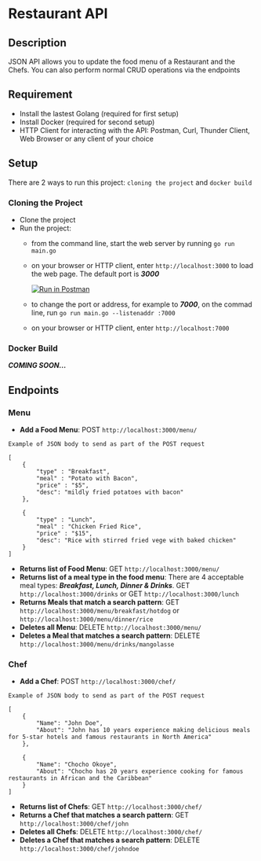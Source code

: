 # Restaurant API
## Description
JSON API allows you to update the food menu of a Restaurant and the Chefs. You can also perform normal CRUD operations via the endpoints

## Requirement
- Install the lastest Golang (required for first setup)
- Install Docker (required for second setup)
- HTTP Client for interacting with the API: Postman, Curl, Thunder Client, Web Browser or any client of your choice

## Setup
There are 2 ways to run this project: `cloning the project` and `docker build`

### Cloning the Project
- Clone the project
- Run the project: 
    - from the command line, start the web server by running `go run main.go`
    - on your browser or HTTP client, enter `http://localhost:3000` to load the web page. The default port is ***3000***

        [![Run in Postman](https://run.pstmn.io/button.svg)](https://app.getpostman.com/run-collection/25499133-d07cee34-4e11-4ae7-ad33-643cd9a6e3b5?action=collection%2Ffork&source=rip_markdown&collection-url=entityId%3D25499133-d07cee34-4e11-4ae7-ad33-643cd9a6e3b5%26entityType%3Dcollection%26workspaceId%3D6089f5e4-d1b8-4a4c-ba19-c5bec8f7facc)

    - to change the port or address, for example to ***7000***, on the commad line, run `go run main.go --listenaddr :7000`
    - on your browser or HTTP client, enter `http://localhost:7000` 

### Docker Build
***COMING SOON...***

## Endpoints
### Menu
- **Add a Food Menu**: POST `http://localhost:3000/menu/`
~~~
Example of JSON body to send as part of the POST request

[
    {
        "type" : "Breakfast",
        "meal" : "Potato with Bacon",
        "price" : "$5",
        "desc": "mildly fried potatoes with bacon"
    },  

    {
        "type" : "Lunch",
        "meal" : "Chicken Fried Rice",
        "price" : "$15",
        "desc": "Rice with stirred fried vege with baked chicken"
    }
]
~~~
- **Returns list of Food Menu**: GET `http://localhost:3000/menu/`
- **Returns list of a meal type in the food menu**: There are 4 acceptable meal types: ***Breakfast, Lunch, Dinner & Drinks***.
GET `http://localhost:3000/drinks` or GET `http://localhost:3000/lunch`
- **Returns Meals that match a search pattern**: GET `http://localhost:3000/menu/breakfast/hotdog` or `http://localhost:3000/menu/dinner/rice`
- **Deletes all Menu**: DELETE `http://localhost:3000/menu/`
- **Deletes a Meal that matches a search pattern**: DELETE `http://localhost:3000/menu/drinks/mangolasse`

### Chef
- **Add a Chef**: POST `http://localhost:3000/chef/`
~~~
Example of JSON body to send as part of the POST request

[
    {
        "Name": "John Doe",
        "About": "John has 10 years experience making delicious meals for 5-star hotels and famous restaurants in North America"
    },

    {
        "Name": "Chocho Okoye",
        "About": "Chocho has 20 years experience cooking for famous restaurants in African and the Caribbean"
    }
]
~~~
- **Returns list of Chefs**: GET `http://localhost:3000/chef/`
- **Returns a Chef that matches a search pattern**: GET `http://localhost:3000/chef/john`
- **Deletes all Chefs**: DELETE `http://localhost:3000/chef/`
- **Deletes a Chef that matches a search pattern**: DELETE `http://localhost:3000/chef/johndoe`
